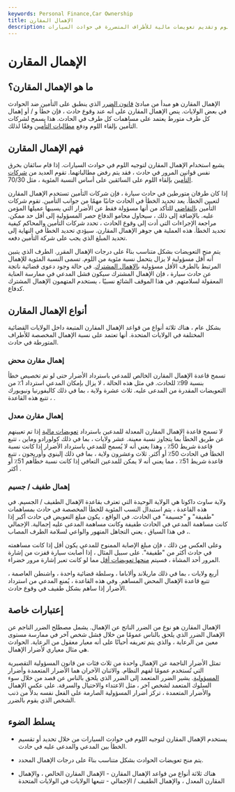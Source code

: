 ```yaml
---
keywords: Personal Finance,Car Ownership
title: الإهمال المقارن
description: الإهمال المقارن هو مبدأ من مبادئ قانون الضرر يستخدم عادة لإلقاء اللوم وتقديم تعويضات مالية للأطراف المتضررة في حوادث السيارات.
---
```


# الإهمال المقارن
## ما هو الإهمال المقارن؟

الإهمال المقارن هو مبدأ من مبادئ [قانون الضرر](/tort-law) الذي ينطبق على التأمين ضد الحوادث في بعض الولايات. ينص الإهمال المقارن على أنه عند وقوع حادث ، فإن خطأ و / أو إهمال كل طرف متورط يعتمد على مساهمات كل طرف في الحادث. هذا يسمح لشركات التأمين بإلقاء اللوم ودفع [مطالبات التأمين](/insurance_claim) وفقًا لذلك.

## فهم الإهمال المقارن

يشيع استخدام الإهمال المقارن لتوجيه اللوم في حوادث السيارات. إذا قام سائقان بخرق نفس قوانين المرور في حادث ، فقد يتم رفض مطالباتهما. تقوم العديد من [شركات التأمين](/insurance) بإلقاء اللوم على السائقين على أساس النسبة المئوية ، مثل 70/30.

إذا كان طرفان متورطين في حادث سيارة ، فإن شركات التأمين تستخدم الإهمال المقارن لتعيين الخطأ. يعد تحديد الخطأ في الحادث جانبًا مهمًا من جوانب التأمين. تقوم شركات التأمين [بالتقاضي](/litigation-risk) للتأكد من أنها مسؤولة فقط عن الأضرار التي يسببها عميلها المؤمن عليه. بالإضافة إلى ذلك ، سيحاول محامو الدفاع حصر المسؤولية إلى أقل حد ممكن. مراجعة الإجراءات التي أدت إلى وقوع الحادث ، تحدد شركات التأمين والمحاكم كيفية تحديد الخطأ. هذه العملية هي جوهر الإهمال المقارن. سيؤدي تحديد الخطأ في النهاية إلى تحديد المبلغ الذي يجب على شركة التأمين دفعه.

يتم منح التعويضات بشكل متناسب بناءً على درجات الإهمال المقرر. الطرف الذي يتبين أنه أقل مسؤولية لا يزال يتحمل نسبة مئوية من اللوم. تسمى النسبة المئوية للإهمال المرتبط بالطرف الأقل مسؤولية [بالإهمال المشترك](/contributory-negligence). في حالة وجود دعوى قضائية ناتجة عن حادث سيارة ، فإن الإهمال المشترك سيكون فشل المدعي في ممارسة العناية المعقولة لسلامتهم. في هذا الموقف الشائع نسبيًا ، يستخدم المتهمون الإهمال المشترك كدفاع.

## أنواع الإهمال المقارن

بشكل عام ، هناك ثلاثة أنواع من قواعد الإهمال المقارن المتبعة داخل الولايات القضائية المختلفة في الولايات المتحدة. أنها تعتمد على نسبة الإهمال المخصصة للأطراف المتورطة في حادث.

### إهمال مقارن محض

تسمح قاعدة الإهمال المقارن الخالص للمدعي باسترداد الأضرار حتى لو تم تخصيص خطأ بنسبة 99٪ للحادث. في مثل هذه الحالة ، لا يزال بإمكان المدعي استرداد 1٪ من التعويضات المقدرة من المدعى عليه. ثلاث عشرة ولاية ، بما في ذلك كاليفورنيا ونيويورك ، تتبع هذه القاعدة .

### إهمال مقارن معدل

لا تسمح قاعدة الإهمال المقارن المعدلة للمدعين باسترداد [تعويضات مالية](/compensatory-damages) إذا تم تعيينهم عن طريق الخطأ بما يتجاوز نسبة معينة. عشر ولايات ، بما في ذلك كولورادو وماين ، تتبع قاعدة شريط 50٪ ، وهذا يعني أنه لا يُسمح للمدعي باسترداد الأضرار إذا كانت نسبة الخطأ في الحادث 50٪ أو أكثر. ثلاث وعشرون ولاية ، بما في ذلك إلينوي وأوريجون ، تتبع قاعدة شريط 51٪ ، مما يعني أنه لا يمكن للمدعين التعافي إذا كانت نسبة خطأهم 51٪ أو أكثر .

### إهمال طفيف / جسيم

ولاية ساوث داكوتا هي الولاية الوحيدة التي تعترف بقاعدة الإهمال الطفيف / الجسيم. في هذه القاعدة ، يتم استبدال النسب المئوية للخطأ المخصصة في حادث بمساهمات "طفيفة" و "جسيمة" في الحادث. في الواقع ، يكون مبلغ التعويض في حادث أكبر إذا كانت مساهمة المدعي في الحادث طفيفة وكانت مساهمة المدعى عليه إجمالية. الإجمالي ، في هذا السياق ، يعني التجاهل المتهور والواعي لسلامة الطرف المصاب.

وعلى العكس من ذلك ، فإن مبلغ الإصابة الممنوح للمدعي يكون أقل إذا كانت مساهمته في حادث أكثر من "طفيفة". على سبيل المثال ، إذا أصابت سيارة قفزت من إشارة المرور أحد المشاة ، فسيتم [منحها تعويضات أقل](/civil-damages) مما لو كانت تعبر إشارة مرور خضراء.

أربع ولايات ، بما في ذلك ماريلاند وألاباما ، وسلطة قضائية واحدة ، واشنطن العاصمة ، تتبع قاعدة الإهمال المحض المساهم. وفي هذه القاعدة ، يُمنع المدعي من استرداد الأضرار إذا ساهم بشكل طفيف في وقوع حادث.

## إعتبارات خاصة

الإهمال المقارن هو نوع من الضرر الناتج عن الإهمال. يشمل مصطلح الضرر الناجم عن الإهمال الضرر الذي يلحق بالناس عمومًا من خلال فشل شخص آخر في ممارسة مستوى معين من الرعاية ، والذي يتم تعريفه أحيانًا على أنه معيار معقول من الرعاية. الحوادث هي مثال معياري لأضرار الإهمال.

تمثل الأضرار الناجمة عن الإهمال واحدة من ثلاث فئات من قانون المسؤولية التقصيرية التي تُستخدم عمومًا لفهم النظام. والاثنان الآخران هما الأضرار المتعمدة وأضرار [المسؤولية](/liability). يشير الضرر المتعمد إلى الضرر الذي يلحق بالناس عن قصد من خلال سوء السلوك المتعمد لشخص آخر ، مثل الاعتداء والاحتيال والسرقة. على عكس الإهمال والأضرار المتعمدة ، تركز أضرار المسؤولية الصارمة على الفعل نفسه بدلاً من ذنب الشخص الذي يقوم بالضرر.

## يسلط الضوء

- يستخدم الإهمال المقارن لتوجيه اللوم في حوادث السيارات من خلال تحديد أو تقسيم الخطأ بين المدعي والمدعى عليه في حادث.

- يتم منح تعويضات الحوادث بشكل متناسب بناءً على درجات الإهمال المحدد.

- هناك ثلاثة أنواع من قواعد الإهمال المقارن - الإهمال المقارن الخالص ، والإهمال المقارن المعدل ، والإهمال الطفيف / الإجمالي - تتبعها الولايات في الولايات المتحدة

